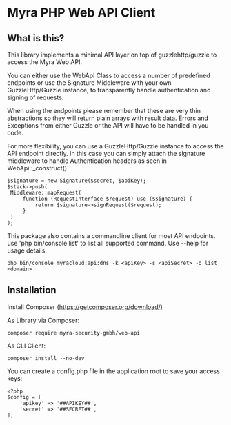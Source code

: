 Myra PHP Web API Client
======

What is this?
-------------

This library implements a minimal API layer on top of guzzlehttp/guzzle to access the Myra Web API.

You can either use the WebApi Class to access a number of predefined endpoints or use the Signature Middleware with 
your own GuzzleHttp/Guzzle instance, to transparently handle authentication and signing of requests.

When using the endpoints please remember that these are very thin abstractions so they will return plain arrays with 
result data. Errors and Exceptions from either Guzzle or the API will have to be handled in you code.

For more flexibility, you can use a GuzzleHttp/Guzzle instance to access the API endpoint directly. 
In this case you can simply attach the signature middleware to handle Authentication headers as seen in WebApi::_construct()

    $signature = new Signature($secret, $apiKey);
    $stack->push(
     Middleware::mapRequest(
         function (RequestInterface $request) use ($signature) {
             return $signature->signRequest($request);
         }
     )
    );

This package also contains a commandline client for most API endpoints. 
use 'php bin/console list' to list all supported command. Use --help for usage details.

    php bin/console myracloud:api:dns -k <apiKey> -s <apiSecret> -o list <domain>

Installation
------------
Install Composer (https://getcomposer.org/download/)

As Library via Composer:
   
    composer require myra-security-gmbh/web-api
    
As CLI Client:

    composer install --no-dev

You can create a config.php file in the application root to save your access keys:
    
    <?php
    $config = [
        'apikey' => '##APIKEY##',
        'secret' => '##SECRET##',
    ];
